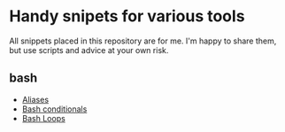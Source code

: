 # Handy snipets for various tools

All snippets placed in this repository are for me.
I'm happy to share them, but use scripts and advice at your own risk.

## bash
* [Aliases](bash/aliases.md)
* [Bash conditionals](bash/conditionals.md)
* [Bash Loops](bash/loops.md)

